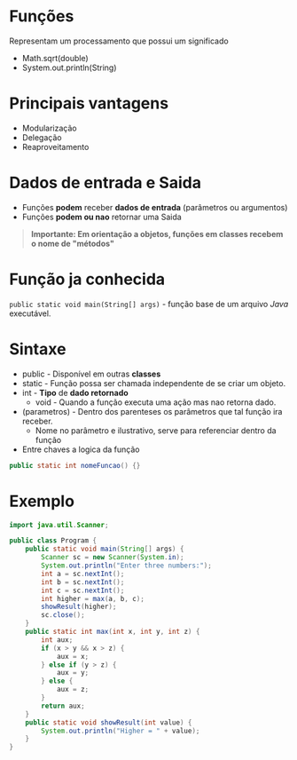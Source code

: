 # Funções

Representam um processamento que possui um significado
- Math.sqrt(double)
- System.out.println(String)

# Principais vantagens
- Modularização
- Delegação
- Reaproveitamento

# Dados de entrada e Saida
- Funções **podem** receber **dados de entrada** (parâmetros ou argumentos)
- Funções **podem ou nao** retornar uma Saida

> **Importante: Em orientação a objetos, funções em classes recebem o nome de "métodos"**

# Função ja conhecida
`public static void main(String[] args)` - função base de um arquivo *Java* executável.

# Sintaxe

- public - Disponível em outras **classes**
- static - Função possa ser chamada independente de se criar um objeto.
- int - **Tipo** de **dado retornado**
    - void - Quando a função executa uma ação mas nao retorna dado.
- (parametros) - Dentro dos parenteses os parâmetros que tal função ira receber.
    - Nome no parâmetro e ilustrativo, serve para referenciar dentro da função
- Entre chaves a logica da função 
```java
public static int nomeFuncao() {}
```

# Exemplo
```java
import java.util.Scanner;

public class Program {
    public static void main(String[] args) {
        Scanner sc = new Scanner(System.in);
        System.out.println("Enter three numbers:");
        int a = sc.nextInt();
        int b = sc.nextInt();
        int c = sc.nextInt();
        int higher = max(a, b, c);
        showResult(higher);
        sc.close();
    }
    public static int max(int x, int y, int z) {
        int aux;
        if (x > y && x > z) {
            aux = x;
        } else if (y > z) {
            aux = y;
        } else {
            aux = z;
        }
        return aux;
    }
    public static void showResult(int value) {
        System.out.println("Higher = " + value);
    }
}
```